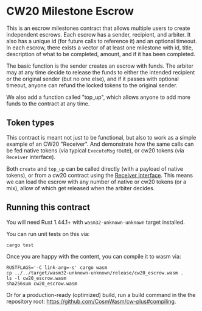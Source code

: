# CW20 Milestone Escrow

This is an escrow milestones contract that allows multiple users to
create independent escrows. Each escrow has a sender, recipient,
and arbiter. It also has a unique id (for future calls to reference it)
and an optional timeout. In each escrow, there exists a vector of at 
least one milestone with id, title, description of what to be completed,
amount, and if it has been completed.

The basic function is the sender creates an escrow with funds.
The arbiter may at any time decide to release the funds to either
the intended recipient or the original sender (but no one else),
and if it passes with optional timeout, anyone can refund the locked
tokens to the original sender.

We also add a function called "top_up", which allows anyone to add more
funds to the contract at any time.

## Token types

This contract is meant not just to be functional, but also to work as a simple
example of an CW20 "Receiver". And demonstrate how the same calls can be fed
native tokens (via typical `ExecuteMsg` route), or cw20 tokens (via `Receiver` interface).

Both `create` and `top_up` can be called directly (with a payload of native tokens),
or from a cw20 contract using the [Receiver Interface](../../packages/cw20/README.md#receiver).
This means we can load the escrow with any number of native or cw20 tokens (or a mix),
allow of which get released when the arbiter decides.

## Running this contract

You will need Rust 1.44.1+ with `wasm32-unknown-unknown` target installed.

You can run unit tests on this via: 

`cargo test`

Once you are happy with the content, you can compile it to wasm via:

```
RUSTFLAGS='-C link-arg=-s' cargo wasm
cp ../../target/wasm32-unknown-unknown/release/cw20_escrow.wasm .
ls -l cw20_escrow.wasm
sha256sum cw20_escrow.wasm
```

Or for a production-ready (optimized) build, run a build command in the
the repository root: https://github.com/CosmWasm/cw-plus#compiling.

